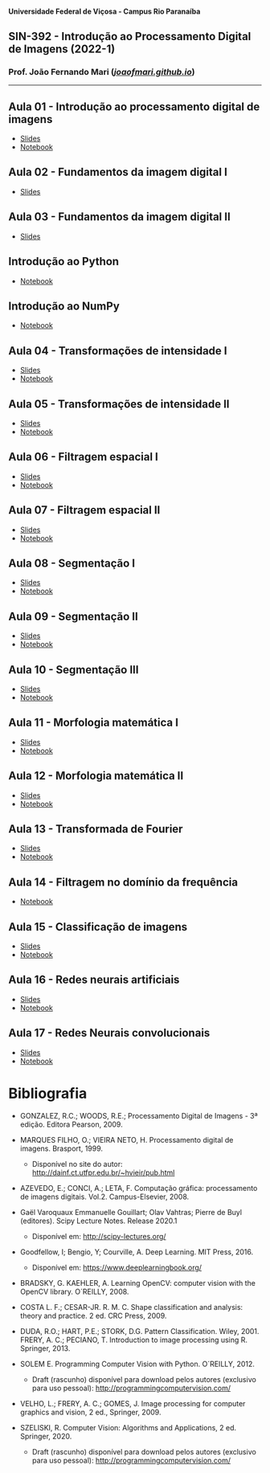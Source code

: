 
#### Universidade Federal de Viçosa - Campus Rio Paranaíba
## SIN-392 - Introdução ao Processamento Digital de Imagens (2022-1)


### Prof. João Fernando Mari ([*joaofmari.github.io*](https://joaofmari.github.io/))
---

## Aula 01 - Introdução ao processamento digital de imagens
* [Slides](/slides/Aula01.Introducao.(2022-1).pptx)
* [Notebook](/notebooks/Aula%2001%20-%20Transformada%20de%20Radon.ipynb)

## Aula 02 - Fundamentos da imagem digital I
* [Slides](/slides/Aula02.FundamentosDaImagemDigital.1.(2022-1).pdf)

## Aula 03 - Fundamentos da imagem digital II
* [Slides](/slides/Aula03.FundamentosDaImagemDigital.2.(2022-1).pdf)

## Introdução ao Python
* [Notebook](/notebooks/Introdu%C3%A7%C3%A3o%20ao%20Python.ipynb)

## Introdução ao NumPy
* [Notebook](/notebooks/Introdu%C3%A7%C3%A3o%20ao%20NumPy.ipynb)

## Aula 04 - Transformações de intensidade I
* [Slides](/slides/Aula04.TransformacoesDeIntensidade.1.(2022-1).pdf)
* [Notebook](/notebooks/Aula%2004%20-%20Transforma%C3%A7%C3%B5es%20de%20intensidade%20I%20(Parte%201).ipynb)

## Aula 05 - Transformações de intensidade II
* [Slides](/slides/Aula05.TransformacoesDeIntensidade.2.(2022-1).pdf)
* [Notebook](/notebooks/Aula%2005%20-%20Transforma%C3%A7%C3%B5es%20de%20intensidade%20II.ipynb)


## Aula 06 - Filtragem espacial I
* [Slides](/slides/Aula06.FiltragemEspacial.1.(2022-1).pdf)
* [Notebook](/notebooks/Aula%2006%20-%20Filtragem%20espacial%20-%20Convolu%C3%A7%C3%A3o%20(Parte%201).ipynb)

## Aula 07 - Filtragem espacial II
* [Slides](/slides/Aula07.FiltragemEspacial.2.(2022-1).pdf)
* [Notebook](/notebooks/Aula%2007%20-%20Filtragem%20espacial%20-%20Filtros%20passa-alta.ipynb)

## Aula 08 - Segmentação I
* [Slides](/slides/Aula08.Segmenta%C3%A7%C3%A3o.1.(2022-1).pdf)
* [Notebook](/notebooks/Aula%2008%20-%20Segmenta%C3%A7%C3%A3o%20de%20imagens%20-%20Bordas.ipynb)

## Aula 09 - Segmentação II
* [Slides](/slides/Aula09.Segmenta%C3%A7%C3%A3o.2.(2022-1).pdf)
* [Notebook](/notebooks/Aula%2009%20-%20Segmenta%C3%A7%C3%A3o%20de%20imagens%20-%20Limiariza%C3%A7%C3%A3o.ipynb)

## Aula 10 - Segmentação III
* [Slides](/slides/Aula10.Segmenta%C3%A7%C3%A3o.3.(2022-1).pdf)
* [Notebook](/notebooks/Aula%2010%20-%20Segmenta%C3%A7%C3%A3o%20de%20imagens%20-%20Regi%C3%B5es.ipynb)

## Aula 11 - Morfologia matemática I
* [Slides](/slides/Aula11.MorfologiaMatematica.1.(2022-1).pdf)
* [Notebook](/notebooks/Aula%2011%20-%20Morfologia%20Matem%C3%A1tica.ipynb)

## Aula 12 - Morfologia matemática II
* [Slides](/slides/Aula12.MorfologiaMatematica.2.(2022-1).pdf)
* [Notebook](/notebooks/Aula%2012%20-%20Morfologia%20Matem%C3%A1tica%20II.ipynb)

## Aula 13 - Transformada de Fourier
* [Slides](/slides/Aula13.TransformadaDeFourier.(2022-1).pdf)
* [Notebook](/notebooks/Aula%2013%20-%20A%20Transformada%20de%20Fourier.ipynb)

## Aula 14 - Filtragem no domínio da frequência
* [Notebook](/notebooks/Aula%2014%20-%20Filtragem%20no%20dom%C3%ADnio%20da%20frequ%C3%AAncia.ipynb)

## Aula 15 - Classificação de imagens
* [Slides](/slides/Aula15.ClassificacaoDeImagens.(2022-1).pdf)
* [Notebook](/notebooks/Aula%2015%20-%20Classifica%C3%A7%C3%A3o%20de%20imagens.ipynb)

## Aula 16 - Redes neurais artificiais
* [Slides](/slides/Aula16.RedesNeuraisArtificiais.(2022-1).pdf)
* [Notebook](/notebooks/Aula%2016%20-%20Redes%20Neurais%20Artificiais%20-%20Perceptron.ipynb)

## Aula 17 - Redes Neurais convolucionais
* [Slides](/slides/Aula17.RedesNeuraisConvolucionais.(2022-1).pdf)
* [Notebook](/notebooks/Aula%2017%20-%20Redes%20Neurais%20Convolucionais%20-%20Colab.ipynb)


# Bibliografia

* GONZALEZ, R.C.; WOODS, R.E.; Processamento Digital de Imagens - 3ª edição. Editora Pearson, 2009.

* MARQUES FILHO, O.; VIEIRA NETO, H. Processamento digital de imagens. Brasport, 1999. 
    * Disponível no site do autor: http://dainf.ct.utfpr.edu.br/~hvieir/pub.html 

* AZEVEDO, E.; CONCI, A.; LETA, F. Computação gráfica: processamento de imagens digitais. Vol.2. Campus-Elsevier, 2008.

* Gaël Varoquaux Emmanuelle Gouillart; Olav Vahtras; Pierre de Buyl (editores). Scipy Lecture Notes. Release 2020.1
    * Disponível em: http://scipy-lectures.org/

* Goodfellow, I; Bengio, Y; Courville, A. Deep Learning. MIT Press, 2016.
    * Disponível em: https://www.deeplearningbook.org/ 

* BRADSKY, G. KAEHLER, A. Learning OpenCV: computer vision with the OpenCV library. O´REILLY, 2008.

* COSTA L. F.; CESAR-JR. R. M. C. Shape classification and analysis: theory and practice. 2 ed. CRC Press, 2009.

* DUDA, R.O.; HART, P.E.; STORK, D.G. Pattern Classification. Wiley, 2001.
FRERY, A. C.; PECIANO, T. Introduction to image processing using R. Springer, 2013.

* SOLEM E. Programming Computer Vision with Python. O´REILLY, 2012.
    * Draft (rascunho) disponível para download pelos autores (exclusivo para uso pessoal): http://programmingcomputervision.com/

* VELHO, L.; FRERY, A. C.; GOMES, J. Image processing for computer graphics and vision, 2 ed., Springer, 2009.

* SZELISKI, R. Computer Vision: Algorithms and Applications, 2 ed. Springer, 2020.
    * Draft (rascunho) disponível para download pelos autores (exclusivo para uso pessoal): http://programmingcomputervision.com/
